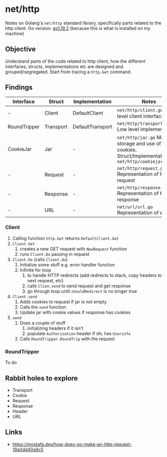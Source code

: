 # net/http

Notes on Golang's `net/http` standard library, specifically parts related to the http client.
Go version: [go1.19.2](https://github.com/golang/go/releases/tag/go1.19.2) (because this is what is installed on my machine)

## Objective

Understand parts of the code related to http client, how the different interfaces, structs, implementations etc are designed and grouped/segregated. Start from tracing a `http.Get` command.

## Findings


| Interface    | Struct    | Implementation   | Notes                                                                                                         |
| -------------- | ----------- | ------------------ | --------------------------------------------------------------------------------------------------------------- |
| -            | Client    | DefaultClient    | `net/http/client.go` High level client interface.                                                             |
| RoundTripper | Transport | DefaultTransport | `net/http/transport.go` Low level implementation.                                                             |
| CookieJar    | Jar       | -                | `net/http/jar.go` Manages storage and use of cookies. Struct/Implementation is in `net/http/cookiejar/jar.go` |
| -            | Request   | -                | `net/http/request.go` Representation of HTTP request                                                          |
| -            | Response  | -                | `net/http/response.go` Representation of HTTP response                                                        |
| -            | URL       | -                | `net/url/url.go` Representation of a URL                                                                      |

### Client

1. Calling function `http.Get` returns `DefaultClient.Get`
2. `Client.Get`
   1. creates a new GET request with `NewRequest` function
   2. runs `Client.Do` passing in request
3. `Client.Do` (calls `Client.do`)
   1. Initialize some stuff e.g. error handler function
   2. Infinite for loop
      1. to handle HTTP redirects (add redirects to stack, copy headers to next request, etc)
      2. calls `Clien.send` to send request and get response
      3. go through loop until `shouldRedirect` is no longer true
4. `Client.send`
   1. Adds cookies to request if jar is not empty
   2. Calls the `send` function
   3. Update jar with cookie values if response has cookies
5. `send`
   1. Does a couple of stuff
      1. initializing headers if it isn't
      2. populate `Authorization` header if `URL` has `Userinfo`
   2. Calls `RoundTripper.RoundTrip` with the request

### RoundTripper

To do

## Rabbit holes to explore

- Transport
- Cookie
- Request
- Response
- Header
- URL

## Links

- https://mostafa.dev/how-does-go-make-an-http-request-19a0dd40a9c5
